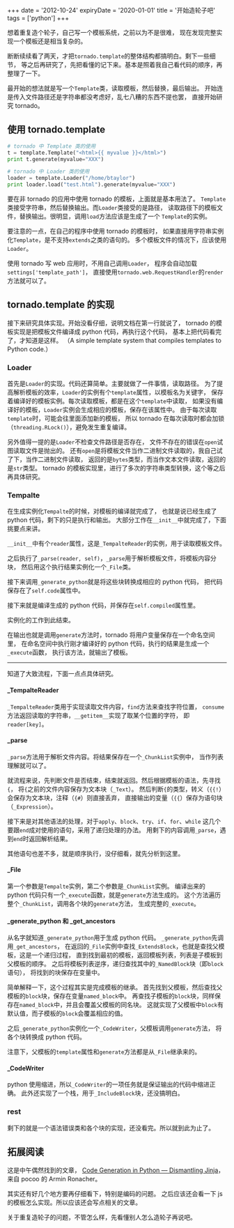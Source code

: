 +++
date = '2012-10-24'
expiryDate = '2020-01-01'
title = '开始造轮子吧'
tags = ['python']
+++

想着重复造个轮子，自己写一个模板系统，之前以为不是很难，
现在发现完整实现一个模板还是相当复杂的。

断断续续看了两天，才把`tornado.template`的整体结构都搞明白。剩下一些细节，
等之后再研究了，先把看懂的记下来。基本是照着我自己看代码的顺序，再整理了一下。

最开始的想法就是写一个`Template`类，读取模板，然后替换，最后输出。
开始连是传入文件路径还是字符串都没考虑好，乱七八糟的东西不提也罢，
直接开始研究 tornado。


## 使用 tornado.template

```python
# tornado 中 Template 类的使用
t = template.Template("<html>{{ myvalue }}</html>")
print t.generate(myvalue="XXX")

# tornado 中 Loader 类的使用
loader = template.Loader("/home/btaylor")
print loader.load("test.html").generate(myvalue="XXX")
```

要在非 tornado 的应用中使用 tornado 的模板，上面就是基本用法了。
`Template`类接受字符串，然后替换输出。而`Loader`类接受的是路径，
读取路径下的模板文件，替换输出。很明显，调用`load`方法应该是生成了一个
`Template`的实例。

要注意的一点，在自己的程序中使用 tornado 的模板时，
如果直接用字符串实例化`Template`，是不支持`extends`之类的语句的。
多个模板文件的情况下，应该使用`Loader`。

使用 tornado 写 web 应用时，不用自己调用`Loader`，
程序会自动加载`settings['template_path']`，
直接使用`tornado.web.RequestHandler`的`render`方法就可以了。


## tornado.template 的实现

接下来研究具体实现。开始没看仔细，说明文档在第一行就说了，
tornado 的模板实现是把模板文件编译成 python 代码，再执行这个代码，
基本上把代码看完了，才知道是这样。
（A simple template system that compiles templates to Python code.）


### Loader

首先是`Loader`的实现。代码还算简单。主要就做了一件事情，读取路径。
为了提高解析模板的效率，`Loader`的实例有个`template`属性，以模板名为关键字，
保存着编译好的模板实例。每次读取模板，都是在这个`template`中读取，
如果没有编译好的模板，`Loader`实例会生成相应的模板，保存在该属性中。
由于每次读取`template`时，可能会往里面添加新的模板，
所以 tornado 在每次读取时都会加锁（`threading.RLock()`），避免发生重复编译。

另外值得一提的是`Loader`不检查文件路径是否存在，
文件不存在的错误在`open`试图读取文件是抛出的。
还有`open`是将模板文件当作二进制文件读取的，我自己试了下，当作二进制文件读取，
返回的是`bytes`类型，而当作文本文件读取，返回的是`str`类型。
tornado 的模板实现里，进行了多次的字符串类型转换，这个等之后再具体研究。


### Tempalte

在生成实例化`Tempalte`的时候，对模板的编译就完成了，
也就是说已经生成了 python 代码，剩下的只是执行和输出。
大部分工作在`__init__`中就完成了，下面挑要点来讲。

`__init__`中有个`reader`属性，这是`_TempalteReader`的实例，用于读取模板文件。

之后执行了`_parse(reader, self)`，`_parse`用于解析模板文件，将模板内容分块，
然后用这个执行结果实例化一个`_File`类。

接下来调用`_generate_python`就是将这些块转换成相应的 python 代码，
把代码保存在了`self.code`属性中。

接下来就是编译生成的 python 代码，并保存在`self.compiled`属性里。

实例化的工作到此结束。

在输出也就是调用`generate`方法时，tornado 将用户变量保存在一个命名空间里，
在命名空间中执行刚才编译好的 python 代码，执行的结果是生成一个`_execute`函数，
执行该方法，就输出了模板。

------

知道了大致流程，下面一点点具体研究。


#### \_TempalteReader

`_TempalteReader`类用于实现读取文件内容，`find`方法来查找字符位置，
`consume`方法返回读取的字符串，`__getitem__`实现了取某个位置的字符，
即`reader[key]`。


#### \_parse

`_parse`方法用于解析文件内容。将结果保存在一个`_ChunkList`实例中，
当作列表理解就可以了。

就流程来说，先判断文件是否结束，结束就返回。然后根据模板的语法，先寻找`{`，
将`{`之前的文件内容保存为文本块（`_Text`）。
然后判断`{`的类型，转义（`{{!`）会保存为文本块，注释（`{#`）则直接丢弃，
直接输出的变量（`{{`）保存为语句块（`_Expression`）。

接下来是对其他语法的处理，对于`apply`、`block`、`try`、`if`、`for`、`while`
这几个要跟`end`成对使用的语句，采用了递归处理的办法。
用剩下的内容调用`_parse`，遇到`end`时返回解析结果。

其他语句也差不多，就是顺序执行，没仔细看，就先分析到这里。


#### \_File

第一个参数是`Tempalte`实例，第二个参数是`_ChunkList`实例。
编译出来的 python 代码只有一个`_execute`函数，就是`generate`方法生成的。
这个方法遍历整个`_ChunkList`，调用各个块的`generate`方法，
生成完整的`_execute`。


#### \_generate_python 和 \_get_ancestors

从名字就知道`_generate_python`用于生成 python 代码。
`_generate_python`先调用`_get_ancestors`，
在返回的`_File`实例中查找`_ExtendsBlock`，也就是查找父模板，这是一个递归过程，
直到找到最初的模板，返回模板列表，列表是子模板到父模板的顺序。
之后将模板列表逆序，递归查找其中的`_NamedBlock`块（即`block`语句），
将找到的块保存在变量中。

简单解释一下，这个过程其实是完成模板的继承。
首先找到父模板，然后查找父模板的`block`块，保存在变量`named_block`中。
再查找子模板的`block`块，同样保存在`named_block`中，并且会覆盖父模板的同名块。
这就实现了父模板中`block`有默认值，而子模板的`block`会覆盖相应的值。

之后`_generate_python`实例化一个`_CodeWriter`，父模板调用`generate`方法，
将各个块转换成 python 代码。

注意下，父模板的`template`属性和`generate`方法都是从`_File`继承来的。


#### \_CodeWriter

python 使用缩进，所以`_CodeWriter`的一项任务就是保证输出的代码中缩进正确。
此外还实现了一个栈，用于`_IncludeBlock`块，还没搞明白。


### rest

剩下的就是一个语法错误类和各个块的实现，还没看完。所以就到此为止了。


## 拓展阅读

这是中午偶然找到的文章，
[Code Generation in Python — Dismantling Jinja](http://pocoo.org/~mitsuhiko/codegenjinja.pdf)，
来自 pocoo 的 Armin Ronacher。

其实还有好几个地方要再仔细看下，特别是编码的问题。
之后应该还会看一下 js 的模板怎么实现。所以应该还会写点相关的文章。

关于重复造轮子的问题，不管怎么样，先看懂别人怎么造轮子再说吧。
